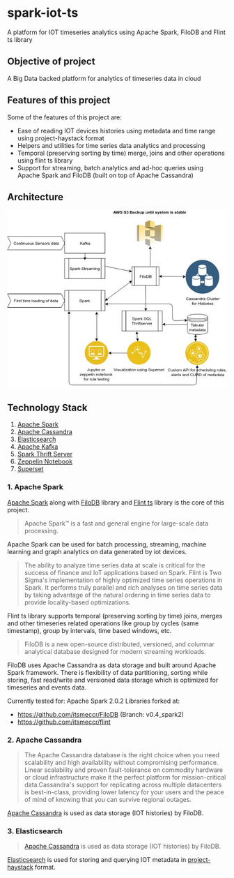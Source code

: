 # spark-iot-ts
A platform for IOT timeseries analytics using Apache Spark, FiloDB and Flint ts library

## Objective of project
A Big Data backed platform for analytics of timeseries data in cloud

## Features of this project
Some of the features of this project are:
- Ease of reading IOT devices histories using metadata and time range using project-haystack format
- Helpers and utilities for time series data analytics and processing
- Temporal (preserving sorting by time) merge, joins and other operations using flint ts library
- Support for streaming, batch analytics and ad-hoc queries using Apache Spark and FiloDB (built on top of Apache Cassandra)

## Architecture
![spark-iot-ts architecture](docs/spark-filo-flint-arch.jpg?raw=true "Architecture of IOT data processing framework")


## Technology Stack
1. [Apache Spark](#apache-spark)
2. [Apache Cassandra](#apache-cassandra)
3. [Elasticsearch](#elasticsearch)
4. [Apache Kafka](#apache-kafka)
5. [Spark Thrift Server](#spark-thrift-server)
6. [Zeppelin Notebook](#zeppelin-notebook)
7. [Superset](#superset)

### 1. Apache Spark
[Apache Spark](https://spark.apache.org/) along with [FiloDB](https://github.com/filodb/FiloDB) library and
 [Flint ts](https://github.com/twosigma/flint) library is the core of this project.

> Apache Spark™ is a fast and general engine for large-scale data processing.

 Apache Spark can be used for batch processing, streaming, machine learning and graph analytics on data generated by iot devices.

> The ability to analyze time series data at scale is critical for the success of finance and IoT applications based on Spark. Flint is Two Sigma's implementation of highly optimized time series operations in Spark. It performs truly parallel and rich analyses on time series data by taking advantage of the natural ordering in time series data to provide locality-based optimizations.

 Flint ts library supports temporal (preserving sorting by time) joins, merges and other timeseries related operations like group by cycles (same timestamp), group by intervals, time based windows, etc.

 > FiloDB is a new open-source distributed, versioned, and columnar analytical database designed for modern streaming workloads.

 FiloDB uses Apache Cassandra as data storage and built around Apache Spark framework. There is flexibility of data partitioning, sorting while storing, fast read/write and versioned data storage which is optimized for timeseries and events data.

 Currently tested for: Apache Spark 2.0.2
 Libraries forked at:
 - https://github.com/itsmeccr/FiloDB (Branch: v0.4_spark2)
 - https://github.com/itsmeccr/flint

### 2. Apache Cassandra
> The Apache Cassandra database is the right choice when you need scalability and high availability without compromising performance. Linear scalability and proven fault-tolerance on commodity hardware or cloud infrastructure make it the perfect platform for mission-critical data.Cassandra's support for replicating across multiple datacenters is best-in-class, providing lower latency for your users and the peace of mind of knowing that you can survive regional outages.

[Apache Cassandra](https://cassandra.apache.org/) is used as data storage (IOT histories) by FiloDB.

### 3. Elasticsearch
> [Apache Cassandra](https://cassandra.apache.org/) is used as data storage (IOT histories) by FiloDB.

[Elasticsearch](https://github.com/elastic/elasticsearch) is used for storing and querying IOT metadata in [project-haystack](https://project-haystack.org/) format.





